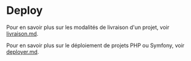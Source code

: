 # Deploy

Pour en savoir plus sur les modalités de livraison d'un projet, voir [livraison.md](livraison.md).

Pour en savoir plus sur le déploiement de projets PHP ou Symfony, voir [deployer.md](deployer.md).
